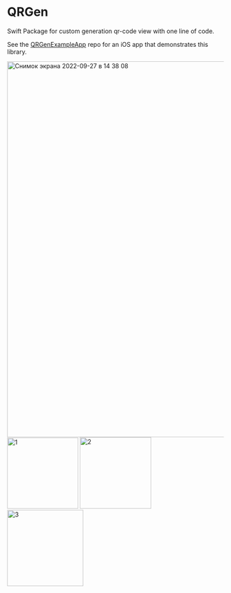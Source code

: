 # QRGen

Swift Package for custom generation qr-code view with one line of code.


See the [QRGenExampleApp](https://github.com/UlianaGritchina/QRGenExampleApp) repo for an iOS app that demonstrates this library.

<img width="873" alt="Снимок экрана 2022-09-27 в 14 38 08" src="https://user-images.githubusercontent.com/95241900/192521346-a0e639f5-656c-4c36-a547-5fb1484a2350.png">
<img width="165" alt="1" src="https://user-images.githubusercontent.com/95241900/192520486-7a6e91be-79bc-4e08-8de9-cc3e1ba9fa60.png">
<img width="166" alt="2" src="https://user-images.githubusercontent.com/95241900/192520542-43af94e2-ad71-400b-95f7-cc1181094b5f.png">
<img width="177" alt="3" src="https://user-images.githubusercontent.com/95241900/192520576-78371717-8b09-49c3-b3c0-36b5194afb7c.png">

